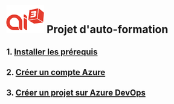 # ![Ai3 Logo](images/ai3.png) Projet d'auto-formation

## 1. [Installer les prérequis](Prerequisites.md)

## 2. [Créer un compte Azure](AzureAccount.md)

## 3. [Créer un projet sur Azure DevOps](AzureDevOps.md)